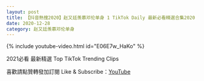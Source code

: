 ```yaml
---
layout: post
title: 【抖音熱搜2020】赵又廷羡慕邓伦单身 1 TikTok Daily 最新必看精選合集2020 12 28
date: 2020-12-28
category: 赵又廷羡慕邓伦单身
---
```


{% include youtube-video.html id="E06E7w_HaKo" %}

2021必看 最新精選 Top TikTok Trending Clips

喜歡請點贊轉發加訂閱 Like & Subscribe：[YouTube](https://www.youtube.com/channel/UCAoR7VcanIPd04uEq_GIylA/videos)


